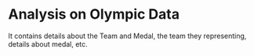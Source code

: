 # Analysis on Olympic Data
It contains details about the Team and Medal, the team they representing, details about medal, etc.

